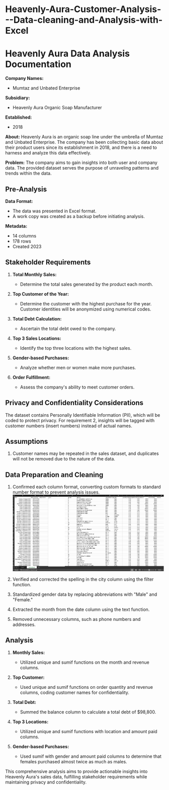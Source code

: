 # Heavenly-Aura-Customer-Analysis---Data-cleaning-and-Analysis-with-Excel

# Heavenly Aura Data Analysis Documentation

**Company Names:**
- Mumtaz and Unbated Enterprise

**Subsidiary:**
- Heavenly Aura Organic Soap Manufacturer

**Established:**
- 2018

**About:**
Heavenly Aura is an organic soap line under the umbrella of Mumtaz and Unbated Enterprise. The company has been collecting basic data about their product users since its establishment in 2018, and there is a need to harness and analyze this data effectively.

**Problem:**
The company aims to gain insights into both user and company data. The provided dataset serves the purpose of unraveling patterns and trends within the data.

## Pre-Analysis

**Data Format:**
- The data was presented in Excel format.
- A work copy was created as a backup before initiating analysis.

**Metadata:**
- 14 columns
- 178 rows
- Created 2023

## Stakeholder Requirements

1. **Total Monthly Sales:**
   - Determine the total sales generated by the product each month.

2. **Top Customer of the Year:**
   - Determine the customer with the highest purchase for the year. Customer identities will be anonymized using numerical codes.

3. **Total Debt Calculation:**
   - Ascertain the total debt owed to the company.

4. **Top 3 Sales Locations:**
   - Identify the top three locations with the highest sales.

5. **Gender-based Purchases:**
   - Analyze whether men or women make more purchases.

6. **Order Fulfillment:**
   - Assess the company's ability to meet customer orders.

## Privacy and Confidentiality Considerations

The dataset contains Personally Identifiable Information (PII), which will be coded to protect privacy. For requirement 2, insights will be tagged with customer numbers (insert numbers) instead of actual names.

## Assumptions

1. Customer names may be repeated in the sales dataset, and duplicates will not be removed due to the nature of the data.

## Data Preparation and Cleaning

1. Confirmed each column format, converting custom formats to standard number format to prevent analysis issues.
![](https://github.com/Muhammadjiya/Heavenly-Aura-Customer-Analysis---Data-cleaning-and-Analysis-with-Excel/blob/main/Data%20Prep/1.%20standardized%20data%20types%3Aformat.png)


2. Verified and corrected the spelling in the city column using the filter function.
3. Standardized gender data by replacing abbreviations with "Male" and "Female."
4. Extracted the month from the date column using the text function.
5. Removed unnecessary columns, such as phone numbers and addresses.

## Analysis

1. **Monthly Sales:**
   - Utilized unique and sumif functions on the month and revenue columns.

2. **Top Customer:**
   - Used unique and sumif functions on order quantity and revenue columns, coding customer names for confidentiality.

3. **Total Debt:**
   - Summed the balance column to calculate a total debt of $98,800.

4. **Top 3 Locations:**
   - Utilized unique and sumif functions with location and amount paid columns.

5. **Gender-based Purchases:**
   - Used sumif with gender and amount paid columns to determine that females purchased almost twice as much as males.

This comprehensive analysis aims to provide actionable insights into Heavenly Aura's sales data, fulfilling stakeholder requirements while maintaining privacy and confidentiality.
